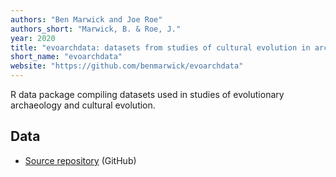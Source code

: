 ```yaml
---
authors: "Ben Marwick and Joe Roe"
authors_short: "Marwick, B. & Roe, J."
year: 2020
title: "evoarchdata: datasets from studies of cultural evolution in archaeology"
short_name: "evoarchdata"
website: "https://github.com/benmarwick/evoarchdata"
---
```


R data package compiling datasets used in studies of evolutionary archaeology and cultural evolution.

## Data

* [Source repository](https://github.com/benmarwick/evoarchdata) (GitHub)
